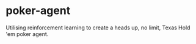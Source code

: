 # poker-agent
Utilising reinforcement learning to create a heads up, no limit, Texas Hold 'em poker agent. 

